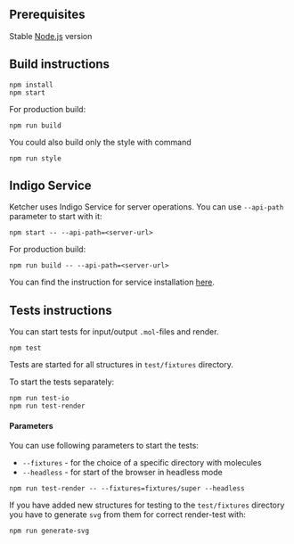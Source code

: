## Prerequisites

   Stable [Node.js](https://nodejs.org) version

## Build instructions

    npm install
    npm start

For production build:

    npm run build
   
You could also build only the style with command

    npm run style

## Indigo Service

Ketcher uses Indigo Service for server operations.
You can use `--api-path` parameter to start with it:

    npm start -- --api-path=<server-url>
For production build:

    npm run build -- --api-path=<server-url>

You can find the instruction for service installation
[here](http://lifescience.opensource.epam.com/indigo/service/index.html).

## Tests instructions

You can start tests for input/output `.mol`-files and render.

    npm test

Tests are started for all structures in `test/fixtures` directory.

To start the tests separately:

    npm run test-io
    npm run test-render

#### Parameters

You can use following parameters to start the tests:
 - `--fixtures` - for the choice of a specific directory with molecules
 - `--headless` - for start of the browser in headless mode

```
npm run test-render -- --fixtures=fixtures/super --headless
```

If you have added new structures for testing to the `test/fixtures` directory 
you have to generate `svg` from them for correct render-test with:

    npm run generate-svg    

